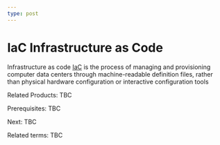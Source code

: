 ```yaml
---
type: post
---
```

# IaC Infrastructure as Code

Infrastructure as code [IaC](https://en.wikipedia.org/wiki/Infrastructure_as_code) is the process of managing and provisioning computer data centers through machine-readable definition files, rather than physical hardware configuration or interactive configuration tools

Related Products: TBC

Prerequisites: TBC

Next: TBC

Related terms: TBC
